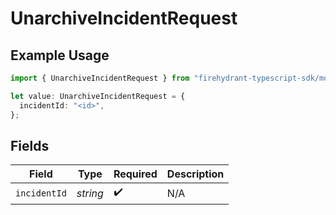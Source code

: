 # UnarchiveIncidentRequest

## Example Usage

```typescript
import { UnarchiveIncidentRequest } from "firehydrant-typescript-sdk/models/operations";

let value: UnarchiveIncidentRequest = {
  incidentId: "<id>",
};
```

## Fields

| Field              | Type               | Required           | Description        |
| ------------------ | ------------------ | ------------------ | ------------------ |
| `incidentId`       | *string*           | :heavy_check_mark: | N/A                |